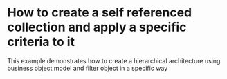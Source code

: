 # How to create a self referenced collection and apply a specific criteria to it


<p>This example demonstrates how to create a hierarchical architecture using business object model and filter object in a specific way</p>

<br/>


